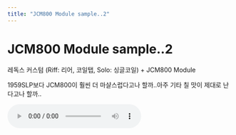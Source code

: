 ```yaml
---
title: "JCM800 Module sample..2"
---
```

# JCM800 Module sample..2

레독스 커스텀 (Riff: 리어, 코일탭, Solo: 싱글코일) + JCM800 Module

1959SLP보다 JCM800이 훨씬 더 마샬스럽다고나 할까..아주 기타 칠 맛이 제대로 난다고나 할까..

<audio src="/assets/images/5598e2780f8ca1d9da22d4b0fb7f7585.mp3" controls preload></audio>


